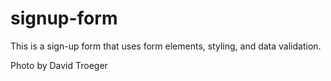 # signup-form

This is a sign-up form that uses form elements, styling, and data validation.

Photo by David Troeger